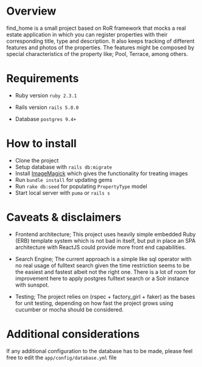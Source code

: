 # Overview

find_home is a small project based on RoR framework that mocks a real estate application in which you can register properties with their corresponding title, type and description. It also keeps tracking of different features and photos of the properties.
The features might be composed by special characteristics of the property like; Pool, Terrace, among others.

# Requirements

* Ruby version
`ruby 2.3.1`

* Rails version
`rails 5.0.0`

* Database
`postgres 9.4+`

# How to install

- Clone the project
- Setup database with `rails db:migrate`
- Install [ImageMagick](http://www.imagemagick.org/script/binary-releases.php) which gives the functionality for treating images
- Run `bundle install` for updating gems
- Run `rake db:seed` for populating `PropertyType` model
- Start local server with `puma` or `rails s`

# Caveats & disclaimers

- Frontend architecture; This project uses heavily simple embedded Ruby (ERB) template system which is not bad in itself, but put in place an SPA architecture with ReactJS could provide more front end capabilities.

- Search Engine; The current approach is a simple like sql operator with no real usage of fulltext search given the time restriction seems to be the easiest and fastest albeit not the right one. There is a lot of room for improvement here to apply postgres fulltext search or a Solr instance with sunspot.

- Testing; The project relies on (rspec + factory_girl + faker) as the bases for unit testing, depending on how fast the project grows using cucumber or mocha should be considered.

# Additional considerations

If any additional configuration to the database has to be made, please feel free to edit the `app/config/database.yml` file
